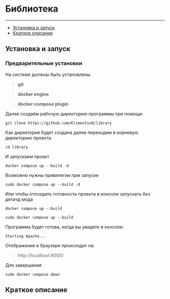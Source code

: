 # Библиотека

---
- [Установка и запуск](#установка-и-запуск)
- [Краткое описание](#краткое-описание)

## Установка и запуск

### Предварительные установки
На системе должны быть установлены 
> **git** 

> **docker engine** 

> **docker compose plugin**

Далее создаём рабочую директорию программы при помощи:
```
git clone https://github.com/Klimentin0/library
```
Как директория будет создана далее переходим в корневую директорию проекта:
```
cd library
```
И запускаем проект
```
docker compose up --build -d

```
Возможно нужны привилегии прм запуске
```
sudo docker compose up --build -d
```
Или чтобы отлседить готовность проекта в консоли запускать без детачд мода
```
docker compose up --build
```
```
sudo docker compose up --build
```
Программа будет готова, когда вы увидете в консоли:
```
Starting Apache...
```
Отображение в браузере происходит на:
> http://localhost:8000/

Для завершения
```
sudo docker compose down
```

## Краткое описание